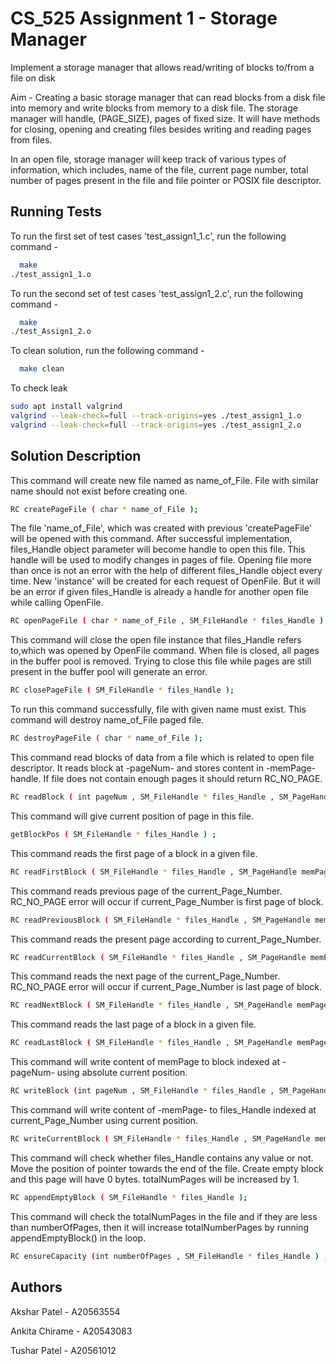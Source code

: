 
# CS_525 Assignment 1 - Storage Manager


Implement a storage manager that allows read/writing of blocks to/from a file on disk

Aim - Creating a basic storage manager that can read blocks from a disk file into memory and write blocks from memory to a disk file. The storage manager will handle, (PAGE_SIZE), pages of fixed size. It will have methods for closing, opening and creating files besides writing and reading pages from files.

In an open file, storage manager will keep track of various types of information, which includes, name of the file, current page number, total number of pages present in the file and file pointer or POSIX file descriptor.
## Running Tests

To run the first set of test cases 'test_assign1_1.c', run the following command -
```bash
  make
./test_assign1_1.o
```
To run the second set of test cases 'test_assign1_2.c', run the following command -
```bash
  make
./test_Assign1_2.o
```
To clean solution, run the following command - 

```bash
  make clean
```
To check leak
```bash
sudo apt install valgrind 
valgrind --leak-check=full --track-origins=yes ./test_assign1_1.o
valgrind --leak-check=full --track-origins=yes ./test_assign1_2.o
```

## Solution Description

This command will create new file named  as name_of_File. File with similar name should not exist before creating one.
```bash
RC createPageFile ( char * name_of_File );
```

The file 'name_of_File', which was created with previous 'createPageFile' will be opened with this command. After successful implementation, files_Handle object parameter will become handle to open this file. 
This handle will be used to modify changes in pages of file. Opening file more than once is not an error with the help of different files_Handle object every time. New 'instance' will be created for each request of OpenFile. But it will  be an error if given files_Handle is already a handle for another open file while calling OpenFile.

```bash
RC openPageFile ( char * name_of_File , SM_FileHandle * files_Handle ) ;
```

This command will close the open file instance that files_Handle refers to,which was opened by OpenFile command. When file is closed, all pages in the buffer pool is removed. Trying to close this file while pages are still present in the buffer pool will generate an error. 
```bash
RC closePageFile ( SM_FileHandle * files_Handle );
```
To  run this command successfully, file with given name must exist. This command will destroy name_of_File paged file.

```bash
RC destroyPageFile ( char * name_of_File );
```
This command read blocks of data from a file which is related to open file descriptor. It reads block at -pageNum- and stores content in -memPage- handle. If file does not contain enough pages it should return RC_NO_PAGE.

```bash
RC readBlock ( int pageNum , SM_FileHandle * files_Handle , SM_PageHandle memPage );
```

This command will give current position of page in this file.
```bash
getBlockPos ( SM_FileHandle * files_Handle ) ;
```
This command reads the first page of a block in a given file.
```bash
RC readFirstBlock ( SM_FileHandle * files_Handle , SM_PageHandle memPage ) ;
```
This command reads previous page of the current_Page_Number. RC_NO_PAGE error will occur if current_Page_Number is first page of block.
```bash
RC readPreviousBlock ( SM_FileHandle * files_Handle , SM_PageHandle memPage );
```
This command reads the present page according to current_Page_Number.
```bash
RC readCurrentBlock ( SM_FileHandle * files_Handle , SM_PageHandle memPage );
```
This command reads the next page of the current_Page_Number. RC_NO_PAGE error will occur if current_Page_Number is last page of block.
```bash
RC readNextBlock ( SM_FileHandle * files_Handle , SM_PageHandle memPage );
```
This command reads the last page of a block in a given file.
```bash
RC readLastBlock ( SM_FileHandle * files_Handle , SM_PageHandle memPage );
```
This command will write content of memPage to block indexed at -pageNum- using absolute current position.
```bash
RC writeBlock (int pageNum , SM_FileHandle * files_Handle , SM_PageHandle memPage );
```
This command will write content of -memPage- to files_Handle indexed at current_Page_Number using current position.
```bash
RC writeCurrentBlock ( SM_FileHandle * files_Handle , SM_PageHandle memPage );
```
This command will check whether files_Handle contains any value or not. Move the position of pointer towards the end of the file. Create empty block and this page will have 0 bytes. totalNumPages will be increased by 1.
```bash
RC appendEmptyBlock ( SM_FileHandle * files_Handle );

```
This command will check the totalNumPages in the file and if they are less than numberOfPages, then it will increase totalNumberPages by running appendEmptyBlock() in the loop.
```bash
RC ensureCapacity (int numberOfPages , SM_FileHandle * files_Handle ) ;
```
## Authors



Akshar Patel - A20563554

Ankita Chirame - A20543083

Tushar Patel - A20561012